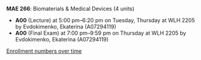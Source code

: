 **MAE 266**: Biomaterials & Medical Devices (4 units)

- **A00** (Lecture) at 5:00 pm–6:20 pm on Tuesday, Thursday at WLH 2205 by Evdokimenko, Ekaterina (A07294119)
- **A00** (Final Exam) at 7:00 pm–9:59 pm on Thursday at WLH 2205 by Evdokimenko, Ekaterina (A07294119)

[Enrollment numbers over time](./MAE266.tsv)

